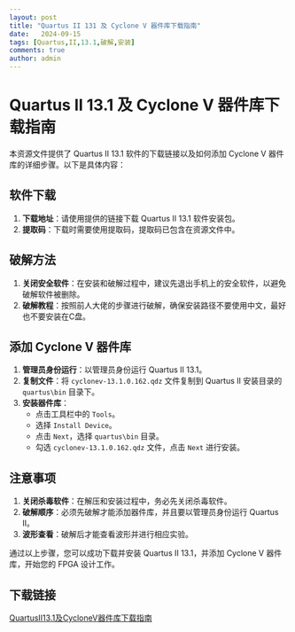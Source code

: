 ```yaml
---
layout: post
title: "Quartus II 131 及 Cyclone V 器件库下载指南"
date:   2024-09-15
tags: [Quartus,II,13.1,破解,安装]
comments: true
author: admin
---
```

# Quartus II 13.1 及 Cyclone V 器件库下载指南

本资源文件提供了 Quartus II 13.1 软件的下载链接以及如何添加 Cyclone V 器件库的详细步骤。以下是具体内容：

## 软件下载

1. **下载地址**：请使用提供的链接下载 Quartus II 13.1 软件安装包。
2. **提取码**：下载时需要使用提取码，提取码已包含在资源文件中。

## 破解方法

1. **关闭安全软件**：在安装和破解过程中，建议先退出手机上的安全软件，以避免破解软件被删除。
2. **破解教程**：按照前人大佬的步骤进行破解，确保安装路径不要使用中文，最好也不要安装在C盘。

## 添加 Cyclone V 器件库

1. **管理员身份运行**：以管理员身份运行 Quartus II 13.1。
2. **复制文件**：将 `cyclonev-13.1.0.162.qdz` 文件复制到 Quartus II 安装目录的 `quartus\bin` 目录下。
3. **安装器件库**：
   - 点击工具栏中的 `Tools`。
   - 选择 `Install Device`。
   - 点击 `Next`，选择 `quartus\bin` 目录。
   - 勾选 `cyclonev-13.1.0.162.qdz` 文件，点击 `Next` 进行安装。

## 注意事项

1. **关闭杀毒软件**：在解压和安装过程中，务必先关闭杀毒软件。
2. **破解顺序**：必须先破解才能添加器件库，并且要以管理员身份运行 Quartus II。
3. **波形查看**：破解后才能查看波形并进行相应实验。

通过以上步骤，您可以成功下载并安装 Quartus II 13.1，并添加 Cyclone V 器件库，开始您的 FPGA 设计工作。

## 下载链接

[QuartusII13.1及CycloneV器件库下载指南](https://pan.quark.cn/s/9ec065350dbd)